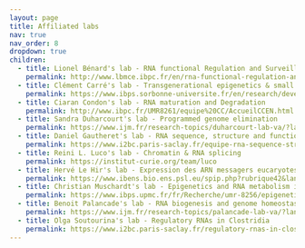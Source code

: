 ```yaml
---
layout: page
title: Affiliated labs
nav: true
nav_order: 8
dropdown: true
children:
  - title: Lionel Bénard's lab - RNA functional Regulation and Surveillance
    permalink: http://www.lbmce.ibpc.fr/en/rna-functional-regulation-and-surveillance-824.htm
  - title: Clément Carré's lab - Transgenerational epigenetics & small RNA biology
    permalink: https://www.ibps.sorbonne-universite.fr/en/research/developmental-biology-laboratory/transgenerational-epigenetics-small-rna-biology
  - title: Ciaran Condon's lab - RNA maturation and Degradation
    permalink: http://www.ibpc.fr/UMR8261/equipe%20CC/AccueilCCEN.html
  - title: Sandra Duharcourt's lab - Programmed genome elimination
    permalink: https://www.ijm.fr/research-topics/duharcourt-lab-va/?lang=en
  - title: Daniel Gautheret's lab - RNA sequence, structure and function
    permalink: https://www.i2bc.paris-saclay.fr/equipe-rna-sequence-structure-function/
  - title: Reini L. Luco's lab - Chromatin & RNA splicing
    permalink: https://institut-curie.org/team/luco  
  - title: Hervé Le Hir's lab - Expression des ARN messagers eucaryotes
    permalink: https://www.ibens.bio.ens.psl.eu/spip.php?rubrique42&lang=fr
  - title: Christian Muschardt's lab - Epigenetics and RNA metabolism in human diseases
    permalink: https://www.ibps.upmc.fr/fr/Recherche/umr-8256/epigenetique-metabolisme-arn-maladies-humaines                
  - title: Benoit Palancade's lab - RNA biogenesis and genome homeostasis
    permalink: https://www.ijm.fr/research-topics/palancade-lab-va/?lang=en
  - title: Olga Soutourina's lab - Regulatory RNAs in Clostridia
    permalink: https://www.i2bc.paris-saclay.fr/regulatory-rnas-in-clostridia/
---
```

